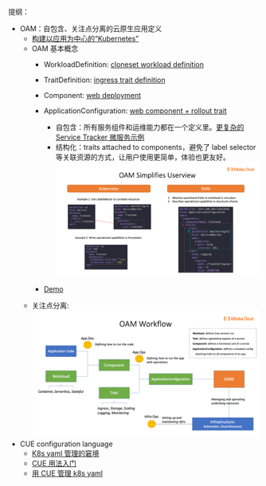 提纲：
- OAM：自包含、关注点分离的云原生应用定义
    - [构建以应用为中心的“Kubernetes”](https://zhuanlan.zhihu.com/p/183857762)
    - OAM 基本概念
        - WorkloadDefinition: [cloneset workload definition](https://github.com/oam-dev/catalog/blob/master/workloads/cloneset/workloadDefinition.yaml)
        - TraitDefinition: [ingress trait definition](https://github.com/oam-dev/catalog/blob/master/traits/ingresstrait/config/oam/trait_definition.yaml)
        - Component: [web deployment](https://github.com/oam-dev/catalog/blob/master/traits/simplerollouttrait/config/samples/sample_deployment_workload/sample_component.yaml)
        - ApplicationConfiguration: [web component + rollout trait](https://github.com/oam-dev/catalog/blob/master/traits/simplerollouttrait/config/samples/sample_deployment_workload/sample_application_config.yaml)
            - 自包含：所有服务组件和运维能力都在一个定义里。[更复杂的 Service Tracker 微服务示例](https://github.com/oam-dev/samples/blob/master/2.ServiceTracker_App/ApplicationConfiguration/tracker-app-config-managed.yaml)
            - 结构化：traits attached to components，避免了 label selector 等关联资源的方式，让用户使用更简单，体验也更友好。
				![oam-simplify-view.png](.//img/oam-simplify-view.png)

        - [Demo](https://github.com/oam-dev/catalog/tree/master/traits/simplerollouttrait)
    - 关注点分离:
![oam-workflow.png](./img/oam-workflow.png)
- CUE configuration language
    - [K8s yaml 管理的窘境](https://blog.cedriccharly.com/post/20191109-the-configuration-complexity-curse/)
    - [CUE 用法入门](https://cuelang.org/docs/tutorials/tour/intro/)
    - [用 CUE 管理 k8s yaml](https://github.com/cuelang/cue/blob/v0.2.2/doc/tutorial/kubernetes/README.md)
